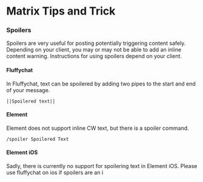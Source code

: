 # Matrix Tips and Trick

### Spoilers
Spoilers are very useful for posting potentially triggering content safely. Depending on your client, you may or may not be able to add an inline content warning. Instructions for using spoilers depend on your client.

#### Fluffychat
In Fluffychat, text can be spoilered by adding two pipes to the start and end of your message.

```
||Spoilered text||
```

#### Element
Element does not support inline CW text, but there is a spoiler command.
```
/spoiler Spoilered Text
```

#### Element iOS
Sadly, there is currently no support for spoilering text in Element iOS. Please use fluffychat on ios if spoilers are an i 

